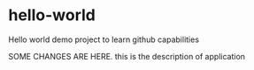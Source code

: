 # hello-world
Hello world demo project to learn github capabilities

SOME CHANGES ARE HERE.
this is the description of application
